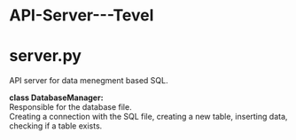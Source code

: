 # API-Server---Tevel

# server.py 
API server for data menegment based SQL.

**class DatabaseManager:**  <br />
Responsible for the database file.  <br />
Creating a connection with the SQL file, creating a new table, inserting data, checking if a table exists. <br />

